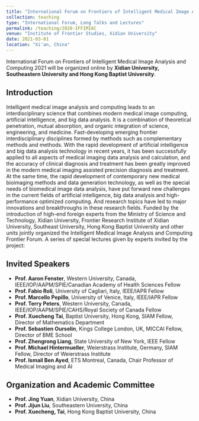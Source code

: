 ```yaml
---
title: "International Forum on Frontiers of Intelligent Medical Image Analysis and Computing 2021"
collection: teaching
type: "International Forum, Long Talks and Lectures"
permalink: /teaching/2020-IFFIMIAC
venue: "Institute of Frontier Studies, Xidian University"
date: 2021-03-01
location: "Xi'an, China"
---
```


International Forum on Frontiers of Intelligent Medical Image Analysis and Computing 2021 will be organized online by **Xidian University, Southeastern University and Hong Kong Baptist University**.

## Introduction

Intelligent medical image analysis and computing leads to an interdisciplinary science that combines modern medical image computing, artificial intelligence, and big data analysis. It is a combination of theoretical penetration, mutual absorption, and organic integration of science, engineering, and medicine. Fast-developing emerging frontier interdisciplinary disciplines formed by methods such as complementary methods and methods. With the rapid development of artificial intelligence and big data analysis technology in recent years, it has been successfully applied to all aspects of medical imaging data analysis and calculation, and the accuracy of clinical diagnosis and treatment has been greatly improved in the modern medical imaging assisted precision diagnosis and treatment. At the same time, the rapid development of contemporary new medical bioimaging methods and data generation technology, as well as the special needs of biomedical image data analysis, have put forward new challenges in the current fields of artificial intelligence, big data analysis and high-performance optimized computing. And research topics have led to major innovations and breakthroughs in these research fields. Funded by the introduction of high-end foreign experts from the Ministry of Science and Technology, Xidian University, Frontier Research Institute of Xidian University, Southeast University, Hong Kong Baptist University and other units jointly organized the Intelligent Medical Image Analysis and Computing Frontier Forum. A series of special lectures given by experts invited by the project:

## Invited Speakers

* **Prof. Aaron Fenster**, Western University, Canada, IEEE/IOP/AAPM/SPIE/Canadian Academy of Health Sciences Fellow 
* **Prof. Fabio Roli**, University of Cagliari, Italy, IEEE/IAPR Fellow
* **Prof. Marcello Pepillo**, University of Venice, Italy, IEEE/IAPR Fellow
* **Prof. Terry Peters**, Western University, Canada, IEEE/IOP/AAPM/SPIE/CAHS/Royal Society of Canada Fellow 
* **Prof. Xuecheng Tai**, Baptist University, Hong Kong, SIAM Fellow, Director of Mathematics Department
* **Prof. Sebastien Ourselin**, Kings College London, UK, MICCAI Fellow, Director of BME School
* **Prof. Zhengrong Liang**, State University of New York, IEEE Fellow 
* **Prof. Michael Hintermueller**, Weierstrass Institute, Germany, SIAM Fellow, Director of Weierstrass Institute
* **Prof. Ismail Ben Ayed**, ETS Montreal, Canada, Chair Professor of Medical Imaging and AI

## Organization and Academic Committee

* **Prof. Jing Yuan**, Xidian University, China
* **Prof. Jijun Liu**, Southeastern University, China
* **Prof. Xuecheng, Tai**, Hong Kong Baptist University, China

